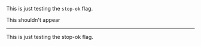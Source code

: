 This is just testing the `stop-ok` flag.

<r stop-ok/>

This shouldn't appear

-----

This is just testing the  stop-ok  flag.